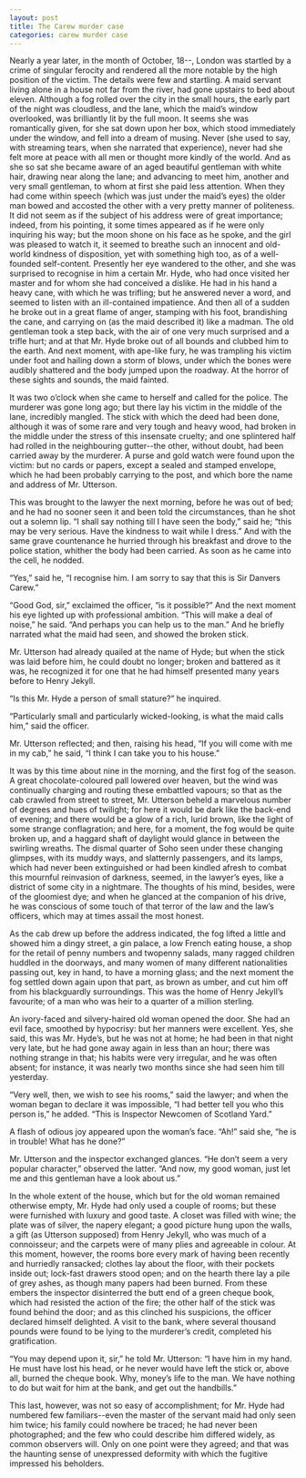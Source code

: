 ```yaml
---
layout: post
title: The Carew murder case
categories: carew murder case
---
```


Nearly a year later, in the month of October, 18--, London was startled
by a crime of singular ferocity and rendered all the more notable by the
high position of the victim. The details were few and startling. A
maid servant living alone in a house not far from the river, had gone
upstairs to bed about eleven. Although a fog rolled over the city in the
small hours, the early part of the night was cloudless, and the lane,
which the maid’s window overlooked, was brilliantly lit by the full
moon. It seems she was romantically given, for she sat down upon her
box, which stood immediately under the window, and fell into a dream of
musing. Never (she used to say, with streaming tears, when she narrated
that experience), never had she felt more at peace with all men or
thought more kindly of the world. And as she so sat she became aware
of an aged beautiful gentleman with white hair, drawing near along the
lane; and advancing to meet him, another and very small gentleman, to
whom at first she paid less attention. When they had come within speech
(which was just under the maid’s eyes) the older man bowed and accosted
the other with a very pretty manner of politeness. It did not seem as
if the subject of his address were of great importance; indeed, from his
pointing, it some times appeared as if he were only inquiring his way;
but the moon shone on his face as he spoke, and the girl was pleased to
watch it, it seemed to breathe such an innocent and old-world kindness
of disposition, yet with something high too, as of a well-founded
self-content. Presently her eye wandered to the other, and she was
surprised to recognise in him a certain Mr. Hyde, who had once visited
her master and for whom she had conceived a dislike. He had in his hand
a heavy cane, with which he was trifling; but he answered never a word,
and seemed to listen with an ill-contained impatience. And then all of
a sudden he broke out in a great flame of anger, stamping with his foot,
brandishing the cane, and carrying on (as the maid described it) like
a madman. The old gentleman took a step back, with the air of one very
much surprised and a trifle hurt; and at that Mr. Hyde broke out of
all bounds and clubbed him to the earth. And next moment, with ape-like
fury, he was trampling his victim under foot and hailing down a storm of
blows, under which the bones were audibly shattered and the body jumped
upon the roadway. At the horror of these sights and sounds, the maid
fainted.

<!-- more -->

It was two o’clock when she came to herself and called for the police.
The murderer was gone long ago; but there lay his victim in the middle
of the lane, incredibly mangled. The stick with which the deed had been
done, although it was of some rare and very tough and heavy wood, had
broken in the middle under the stress of this insensate cruelty; and
one splintered half had rolled in the neighbouring gutter--the other,
without doubt, had been carried away by the murderer. A purse and gold
watch were found upon the victim: but no cards or papers, except a
sealed and stamped envelope, which he had been probably carrying to the
post, and which bore the name and address of Mr. Utterson.

This was brought to the lawyer the next morning, before he was out of
bed; and he had no sooner seen it and been told the circumstances, than
he shot out a solemn lip. “I shall say nothing till I have seen the
body,” said he; “this may be very serious. Have the kindness to wait
while I dress.” And with the same grave countenance he hurried through
his breakfast and drove to the police station, whither the body had been
carried. As soon as he came into the cell, he nodded.

“Yes,” said he, “I recognise him. I am sorry to say that this is Sir
Danvers Carew.”

“Good God, sir,” exclaimed the officer, “is it possible?” And the next
moment his eye lighted up with professional ambition. “This will make a
deal of noise,” he said. “And perhaps you can help us to the man.” And
he briefly narrated what the maid had seen, and showed the broken stick.

Mr. Utterson had already quailed at the name of Hyde; but when the stick
was laid before him, he could doubt no longer; broken and battered as it
was, he recognized it for one that he had himself presented many years
before to Henry Jekyll.

“Is this Mr. Hyde a person of small stature?” he inquired.

“Particularly small and particularly wicked-looking, is what the maid
calls him,” said the officer.

Mr. Utterson reflected; and then, raising his head, “If you will come
with me in my cab,” he said, “I think I can take you to his house.”

It was by this time about nine in the morning, and the first fog of the
season. A great chocolate-coloured pall lowered over heaven, but the
wind was continually charging and routing these embattled vapours; so
that as the cab crawled from street to street, Mr. Utterson beheld a
marvelous number of degrees and hues of twilight; for here it would be
dark like the back-end of evening; and there would be a glow of a rich,
lurid brown, like the light of some strange conflagration; and here,
for a moment, the fog would be quite broken up, and a haggard shaft
of daylight would glance in between the swirling wreaths. The dismal
quarter of Soho seen under these changing glimpses, with its muddy
ways, and slatternly passengers, and its lamps, which had never
been extinguished or had been kindled afresh to combat this mournful
reinvasion of darkness, seemed, in the lawyer’s eyes, like a district of
some city in a nightmare. The thoughts of his mind, besides, were of the
gloomiest dye; and when he glanced at the companion of his drive, he
was conscious of some touch of that terror of the law and the law’s
officers, which may at times assail the most honest.

As the cab drew up before the address indicated, the fog lifted a little
and showed him a dingy street, a gin palace, a low French eating house,
a shop for the retail of penny numbers and twopenny salads, many ragged
children huddled in the doorways, and many women of many different
nationalities passing out, key in hand, to have a morning glass; and
the next moment the fog settled down again upon that part, as brown as
umber, and cut him off from his blackguardly surroundings. This was the
home of Henry Jekyll’s favourite; of a man who was heir to a quarter of
a million sterling.

An ivory-faced and silvery-haired old woman opened the door. She had an
evil face, smoothed by hypocrisy: but her manners were excellent. Yes,
she said, this was Mr. Hyde’s, but he was not at home; he had been in
that night very late, but he had gone away again in less than an hour;
there was nothing strange in that; his habits were very irregular, and
he was often absent; for instance, it was nearly two months since she
had seen him till yesterday.

“Very well, then, we wish to see his rooms,” said the lawyer; and when
the woman began to declare it was impossible, “I had better tell you
who this person is,” he added. “This is Inspector Newcomen of Scotland
Yard.”

A flash of odious joy appeared upon the woman’s face. “Ah!” said she,
“he is in trouble! What has he done?”

Mr. Utterson and the inspector exchanged glances. “He don’t seem a very
popular character,” observed the latter. “And now, my good woman, just
let me and this gentleman have a look about us.”

In the whole extent of the house, which but for the old woman remained
otherwise empty, Mr. Hyde had only used a couple of rooms; but these
were furnished with luxury and good taste. A closet was filled with
wine; the plate was of silver, the napery elegant; a good picture hung
upon the walls, a gift (as Utterson supposed) from Henry Jekyll, who was
much of a connoisseur; and the carpets were of many plies and agreeable
in colour. At this moment, however, the rooms bore every mark of having
been recently and hurriedly ransacked; clothes lay about the floor,
with their pockets inside out; lock-fast drawers stood open; and on the
hearth there lay a pile of grey ashes, as though many papers had been
burned. From these embers the inspector disinterred the butt end of a
green cheque book, which had resisted the action of the fire; the other
half of the stick was found behind the door; and as this clinched his
suspicions, the officer declared himself delighted. A visit to the bank,
where several thousand pounds were found to be lying to the murderer’s
credit, completed his gratification.

“You may depend upon it, sir,” he told Mr. Utterson: “I have him in my
hand. He must have lost his head, or he never would have left the stick
or, above all, burned the cheque book. Why, money’s life to the man.
We have nothing to do but wait for him at the bank, and get out the
handbills.”

This last, however, was not so easy of accomplishment; for Mr. Hyde had
numbered few familiars--even the master of the servant maid had only
seen him twice; his family could nowhere be traced; he had never been
photographed; and the few who could describe him differed widely, as
common observers will. Only on one point were they agreed; and that
was the haunting sense of unexpressed deformity with which the fugitive
impressed his beholders.
